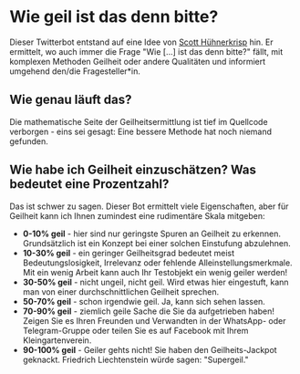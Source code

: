 # Wie geil ist das denn bitte?
Dieser Twitterbot entstand auf eine Idee von [Scott Hühnerkrisp](https://twitter.com/ScHuehnerkrisp) hin. Er ermittelt, wo auch immer die Frage "Wie [...] ist das denn bitte?" fällt, mit komplexen Methoden Geilheit oder andere Qualitäten und informiert umgehend den/die Fragesteller\*in.

## Wie genau läuft das? 
Die mathematische Seite der Geilheitsermittlung ist tief im Quellcode verborgen - eins sei gesagt: Eine bessere Methode hat noch niemand gefunden. 

## Wie habe ich Geilheit einzuschätzen? Was bedeutet eine Prozentzahl?
Das ist schwer zu sagen. Dieser Bot ermittelt viele Eigenschaften, aber für Geilheit kann ich Ihnen zumindest eine rudimentäre Skala mitgeben:
* **0-10% geil** - hier sind nur geringste Spuren an Geilheit zu erkennen. Grundsätzlich ist ein Konzept bei einer solchen Einstufung abzulehnen.
* **10-30% geil** - ein geringer Geilheitsgrad bedeutet meist Bedeutungslosigkeit, Irrelevanz oder fehlende Alleinstellungsmerkmale. Mit ein wenig Arbeit kann auch Ihr Testobjekt ein wenig geiler werden!
* **30-50% geil** - nicht ungeil, nicht geil. Wird etwas hier eingestuft, kann man von einer durchschnittlichen Geilheit sprechen.
* **50-70% geil** - schon irgendwie geil. Ja, kann sich sehen lassen.
* **70-90% geil** - ziemlich geile Sache die Sie da aufgetrieben haben! Zeigen Sie es Ihren Freunden und Verwandten in der WhatsApp- oder Telegram-Gruppe oder teilen Sie es auf Facebook mit Ihrem Kleingartenverein.
* **90-100% geil** - Geiler gehts nicht! Sie haben den Geilheits-Jackpot geknackt. Friedrich Liechtenstein würde sagen: "Supergeil."

